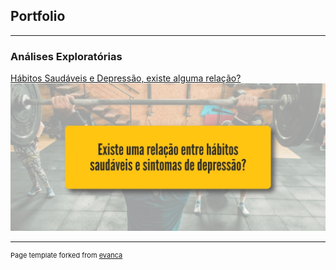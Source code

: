 ## Portfolio

---

### Análises Exploratórias

[Hábitos Saudáveis e Depressão, existe alguma relação?](/sample_page)
<img src="images/thumb-desafio-inferencia.jpg?raw=true"/>


---
<p style="font-size:11px">Page template forked from <a href="https://github.com/evanca/quick-portfolio">evanca</a></p>
<!-- Remove above link if you don't want to attibute -->
